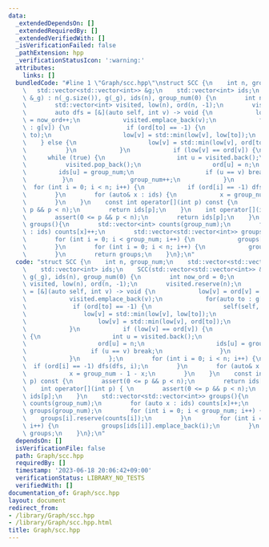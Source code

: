 ```yaml
---
data:
  _extendedDependsOn: []
  _extendedRequiredBy: []
  _extendedVerifiedWith: []
  _isVerificationFailed: false
  _pathExtension: hpp
  _verificationStatusIcon: ':warning:'
  attributes:
    links: []
  bundledCode: "#line 1 \"Graph/scc.hpp\"\nstruct SCC {\n    int n, group_num;\n \
    \   std::vector<std::vector<int>> &g;\n    std::vector<int> ids;\n    SCC(std::vector<std::vector<int>>\
    \ &_g) : n(_g.size()), g(_g), ids(n), group_num(0) {\n        int now_ord = 0;\n\
    \        std::vector<int> visited, low(n), ord(n, -1);\n        visited.reserve(n);\n\
    \        auto dfs = [&](auto self, int v) -> void {\n            low[v] = ord[v]\
    \ = now_ord++;\n            visited.emplace_back(v);\n            for(auto to\
    \ : g[v]) {\n                if (ord[to] == -1) {\n                    self(self,\
    \ to);\n                    low[v] = std::min(low[v], low[to]);\n            \
    \    } else {\n                    low[v] = std::min(low[v], ord[to]);\n     \
    \           }\n            }\n            if (low[v] == ord[v]) {\n          \
    \      while (true) {\n                    int u = visited.back();\n         \
    \           visited.pop_back();\n                    ord[u] = n;\n           \
    \         ids[u] = group_num;\n                    if (u == v) break;\n      \
    \          }\n                group_num++;\n            }\n        };\n      \
    \  for (int i = 0; i < n; i++) {\n            if (ord[i] == -1) dfs(dfs, i);\n\
    \        }\n        for (auto& x : ids) {\n            x = group_num - 1 - x;\n\
    \        }\n    }\n    const int operator[](int p) const {\n        assert(0 <=\
    \ p && p < n);\n        return ids[p];\n    }\n    int operator[](int p) { \n\
    \        assert(0 <= p && p < n);\n        return ids[p];\n    }\n    std::vector<std::vector<int>>\
    \ groups(){\n        std::vector<int> counts(group_num);\n        for (auto x\
    \ : ids) counts[x]++;\n        std::vector<std::vector<int>> groups(group_num);\n\
    \        for (int i = 0; i < group_num; i++) {\n            groups[i].reserve(counts[i]);\n\
    \        }\n        for (int i = 0; i < n; i++) {\n            groups[ids[i]].emplace_back(i);\n\
    \        }\n        return groups;\n    }\n};\n"
  code: "struct SCC {\n    int n, group_num;\n    std::vector<std::vector<int>> &g;\n\
    \    std::vector<int> ids;\n    SCC(std::vector<std::vector<int>> &_g) : n(_g.size()),\
    \ g(_g), ids(n), group_num(0) {\n        int now_ord = 0;\n        std::vector<int>\
    \ visited, low(n), ord(n, -1);\n        visited.reserve(n);\n        auto dfs\
    \ = [&](auto self, int v) -> void {\n            low[v] = ord[v] = now_ord++;\n\
    \            visited.emplace_back(v);\n            for(auto to : g[v]) {\n   \
    \             if (ord[to] == -1) {\n                    self(self, to);\n    \
    \                low[v] = std::min(low[v], low[to]);\n                } else {\n\
    \                    low[v] = std::min(low[v], ord[to]);\n                }\n\
    \            }\n            if (low[v] == ord[v]) {\n                while (true)\
    \ {\n                    int u = visited.back();\n                    visited.pop_back();\n\
    \                    ord[u] = n;\n                    ids[u] = group_num;\n  \
    \                  if (u == v) break;\n                }\n                group_num++;\n\
    \            }\n        };\n        for (int i = 0; i < n; i++) {\n          \
    \  if (ord[i] == -1) dfs(dfs, i);\n        }\n        for (auto& x : ids) {\n\
    \            x = group_num - 1 - x;\n        }\n    }\n    const int operator[](int\
    \ p) const {\n        assert(0 <= p && p < n);\n        return ids[p];\n    }\n\
    \    int operator[](int p) { \n        assert(0 <= p && p < n);\n        return\
    \ ids[p];\n    }\n    std::vector<std::vector<int>> groups(){\n        std::vector<int>\
    \ counts(group_num);\n        for (auto x : ids) counts[x]++;\n        std::vector<std::vector<int>>\
    \ groups(group_num);\n        for (int i = 0; i < group_num; i++) {\n        \
    \    groups[i].reserve(counts[i]);\n        }\n        for (int i = 0; i < n;\
    \ i++) {\n            groups[ids[i]].emplace_back(i);\n        }\n        return\
    \ groups;\n    }\n};\n"
  dependsOn: []
  isVerificationFile: false
  path: Graph/scc.hpp
  requiredBy: []
  timestamp: '2023-06-18 20:06:42+09:00'
  verificationStatus: LIBRARY_NO_TESTS
  verifiedWith: []
documentation_of: Graph/scc.hpp
layout: document
redirect_from:
- /library/Graph/scc.hpp
- /library/Graph/scc.hpp.html
title: Graph/scc.hpp
---
```

